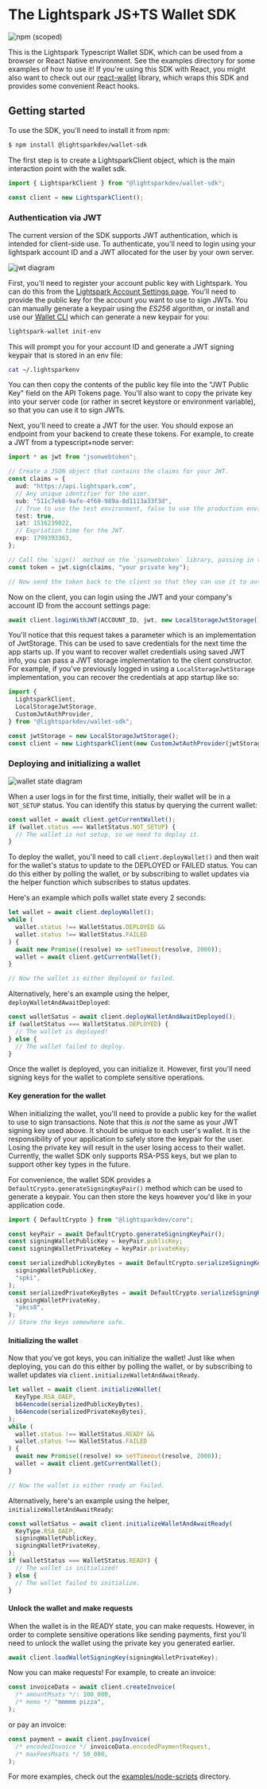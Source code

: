 # The Lightspark JS+TS Wallet SDK

![npm (scoped)](https://img.shields.io/npm/v/@lightsparkdev/wallet-sdk)

This is the Lightspark Typescript Wallet SDK, which can be used from a browser or React Native environment. See the examples directory for some examples of how to use it! If you're using this SDK with React, you might also want to check out our [react-wallet](../react-wallet/README.md) library, which wraps this SDK and provides some convenient React hooks.

## Getting started

To use the SDK, you'll need to install it from npm:

```bash
$ npm install @lightsparkdev/wallet-sdk
```

The first step is to create a LightsparkClient object, which is the main interaction point with the wallet sdk.

```typescript
import { LightsparkClient } from "@lightsparkdev/wallet-sdk";

const client = new LightsparkClient();
```

### Authentication via JWT

The current version of the SDK supports JWT authentication, which is intended for client-side use. To authenticate, you'll need to login using your lightspark account ID and
a JWT allocated for the user by your own server.

![jwt diagram](./docs-media/jwt-diagram.png)

First, you'll need to register your account public key with Lightspark. You can do this from the [Lightspark Account Settings page](https://app.lightspark.com/account#security). You'll need to provide the public key for the account you want to use to sign JWTs. You can manually generate a keypair using the _ES256_ algorithm, or install and use our [Wallet CLI](https://app.lightspark.com/docs/wallet-sdk/wallet-cli) which can generate a new keypair for you:

```bash
lightspark-wallet init-env
```

This will prompt you for your account ID and generate a JWT signing keypair that is stored in an env file:

```bash
cat ~/.lightsparkenv
```

You can then copy the contents of the public key file into the "JWT Public Key" field on the API Tokens page. You'll also want to copy the private key into your server code (or rather in secret keystore or environment variable), so that you can use it to sign JWTs.

Next, you'll need to create a JWT for the user. You should expose an endpoint from your backend to create these tokens. For example, to create a JWT from a typescript+node server:

```typescript
import * as jwt from "jsonwebtoken";

// Create a JSON object that contains the claims for your JWT.
const claims = {
  aud: "https://api.lightspark.com",
  // Any unique identifier for the user.
  sub: "511c7eb8-9afe-4f69-989a-8d1113a33f3d",
  // True to use the test environment, false to use the production environment.
  test: true,
  iat: 1516239022,
  // Expriation time for the JWT.
  exp: 1799393363,
};

// Call the `sign()` method on the `jsonwebtoken` library, passing in the JSON object and your private key.
const token = jwt.sign(claims, "your private key");

// Now send the token back to the client so that they can use it to authenticate with the Lightspark SDK.
```

Now on the client, you can login using the JWT and your company's account ID from the account settings page:

```typescript
await client.loginWithJWT(ACCOUNT_ID, jwt, new LocalStorageJwtStorage());
```

You'll notice that this request takes a parameter which is an implementation of JwtStorage. This can be used to save credentials for the next time the app starts up. If you want to recover wallet credentials using saved JWT info, you can pass a JWT storage implementation to the client constructor. For example, if you've previously logged in using a `LocalStorageJwtStorage` implementation, you can recover the credentials at app startup like so:

```typescript
import {
  LightsparkClient,
  LocalStorageJwtStorage,
  CustomJwtAuthProvider,
} from "@lightsparkdev/wallet-sdk";

const jwtStorage = new LocalStorageJwtStorage();
const client = new LightsparkClient(new CustomJwtAuthProvider(jwtStorage));
```

### Deploying and initializing a wallet

![wallet state diagram](./docs-media/wallet-state-diagram.png)

When a user logs in for the first time, initially, their wallet will be in a `NOT_SETUP` status. You can identify this status by querying the current wallet:

```typescript
const wallet = await client.getCurrentWallet();
if (wallet.status === WalletStatus.NOT_SETUP) {
  // The wallet is not setup, so we need to deploy it.
}
```

To deploy the wallet, you'll need to call `client.deployWallet()` and then wait for the wallet's status to update to the DEPLOYED or FAILED status. You can do this either by polling the wallet, or by subscribing to wallet updates via the helper function which subscribes to status updates.

Here's an example which polls wallet state every 2 seconds:

```typescript
let wallet = await client.deployWallet();
while (
  wallet.status !== WalletStatus.DEPLOYED &&
  wallet.status !== WalletStatus.FAILED
) {
  await new Promise((resolve) => setTimeout(resolve, 2000));
  wallet = await client.getCurrentWallet();
}

// Now the wallet is either deployed or failed.
```

Alternatively, here's an example using the helper, `deployWalletAndAwaitDeployed`:

```typescript
const walletSatus = await client.deployWalletAndAwaitDeployed();
if (walletStatus === WalletStatus.DEPLOYED) {
  // The wallet is deployed!
} else {
  // The wallet failed to deploy.
}
```

Once the wallet is deployed, you can initialize it. However, first you'll need signing keys for the wallet to complete sensitive operations.

#### Key generation for the wallet

When initializing the wallet, you'll need to provide a public key for the wallet to use to sign transactions. Note that this _is not_ the same as your JWT signing key used above. It should be unique to each user's wallet. It is the responsibility of your application to safely store the keypair for the user. Losing the private key will result in the user losing access to their wallet. Currently, the wallet SDK only supports RSA-PSS keys, but we plan to support other key types in the future.

For convenience, the wallet SDK provides a `DefaultCrypto.generateSigningKeyPair()` method which can be used to generate a keypair. You can then store the keys however you'd like in your application code.

```typescript
import { DefaultCrypto } from "@lightsparkdev/core";

const keyPair = await DefaultCrypto.generateSigningKeyPair();
const signingWalletPublicKey = keyPair.publicKey;
const signingWalletPrivateKey = keyPair.privateKey;

const serializedPublicKeyBytes = await DefaultCrypto.serializeSigningKey(
  signingWalletPublicKey,
  "spki",
);
const serializedPrivateKeyBytes = await DefaultCrypto.serializeSigningKey(
  signingWalletPrivateKey,
  "pkcs8",
);
// Store the keys somewhere safe.
```

#### Initializing the wallet

Now that you've got keys, you can initialize the wallet! Just like when deploying, you can do this either by polling the wallet, or by subscribing to wallet updates via `client.initializeWalletAndAwaitReady`.

```typescript
let wallet = await client.initializeWallet(
  KeyType.RSA_OAEP,
  b64encode(serializedPublicKeyBytes),
  b64encode(serializedPrivateKeyBytes),
);
while (
  wallet.status !== WalletStatus.READY &&
  wallet.status !== WalletStatus.FAILED
) {
  await new Promise((resolve) => setTimeout(resolve, 2000));
  wallet = await client.getCurrentWallet();
}

// Now the wallet is either ready or failed.
```

Alternatively, here's an example using the helper, `initializeWalletAndAwaitReady`:

```typescript
const walletSatus = await client.initializeWalletAndAwaitReady(
  KeyType.RSA_OAEP,
  signingWalletPublicKey,
  signingWalletPrivateKey,
);
if (walletStatus === WalletStatus.READY) {
  // The wallet is initialized!
} else {
  // The wallet failed to initialize.
}
```

#### Unlock the wallet and make requests

When the wallet is in the READY state, you can make requests. However, in order to complete sensitive operations like sending payments, first you'll need to unlock the wallet using the private key you generated earlier.

```typescript
await client.loadWalletSigningKey(signingWalletPrivateKey);
```

Now you can make requests! For example, to create an invoice:

```typescript
const invoiceData = await client.createInvoice(
  /* amountMsats */: 100_000,
  /* memo */ "mmmmm pizza",
);
```

or pay an invoice:

```typescript
const payment = await client.payInvoice(
  /* encodedInvoice */ invoiceData.encodedPaymentRequest,
  /* maxFeesMsats */ 50_000,
);
```

For more examples, check out the [examples/node-scripts](./examples/node-scripts/) directory.
